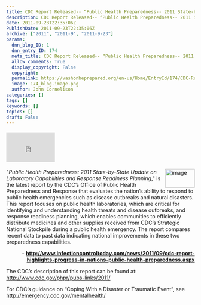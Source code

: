 ```yaml
---
title: CDC Report Released-- “Public Health Preparedness-- 2011 State-by-State Update on Laboratory Capabilities and Response Readiness Planning”
description: CDC Report Released-- “Public Health Preparedness-- 2011 State-by-State Update on Laboratory Capabilities and Response Readiness Planning”
date: 2011-09-23T22:35:06Z
PublishDate: 2011-09-23T22:35:06Z
archive: ["2011", "2011-9", "2011-9-23"]
params:
  dnn_blog_ID: 1
  dnn_entry_ID: 174
  meta_title: CDC Report Released-- “Public Health Preparedness-- 2011 State-by-State Update on Laboratory Capabilities and Response Readiness Planning”
  allow_comments: True
  display_copyright: False
  copyright:
  permalink: https://vashonbeprepared.org/en-us/Home/EntryId/174/CDC-Report-Released-ldquo-Public-Health-Preparedness-2011-State-by-State-Update-on-Laboratory-Capabilities-and-Response-Readiness-Planning-rdquo
  image: 174_blog-image.png
  author: John Cornelison
categories: []
tags: []
keywords: []
topics: []
draft: False
---
```


<div class="wlWriterHeaderFooter" style="float:none; margin:0px; padding:4px 0px 4px 0px;"><iframe src="http://www.facebook.com/widgets/like.php?href=http://vashoneoc.org/Blogs/VashonPreparedness/tabid/164/EntryId/174/CDC-Report-Released-ldquo-Public-Health-Preparedness-2011-State-by-State-Update-on-Laboratory-Capabilities-and-Response-Readiness-Planning-rdquo.aspx" scrolling="no" frameborder="0" style="border:none; width:130px; height:80px"></iframe></div><p><a href="./images/174/Windows-Live-Writer-8067a9f18226_D987-image_2.png"><img style="background-image: none; border-bottom: 0px; border-left: 0px; padding-left: 0px; padding-right: 0px; display: inline; float: right; border-top: 0px; border-right: 0px; padding-top: 0px" title="image" border="0" alt="image" align="right" src="./images/174/Windows-Live-Writer-8067a9f18226_D987-image_thumb.png" width="79" height="51" /></a>&quot;<em>Public Health Preparedness: 2011 State-by-State Update on Laboratory Capabilities and Response Readiness Planning</em>,&quot; is the latest report by the CDC’s Office of Public Health Preparedness and Response that evaluates the nation’s ability to respond to public health emergencies such as disease outbreaks and natural disasters. This report focuses on public health laboratories, which are critical for identifying and understanding health threats and disease outbreaks, and response readiness planning, which enables communities to efficiently distribute medicines and other supplies received from CDC’s Strategic National Stockpile during a public health emergency. The report compares recent data to past data indicating national improvements in these two preparedness capabilities. </p>  <p align="right">- <a href="http://www.infectioncontroltoday.com/news/2011/09/cdc-report-highlights-progress-in-nations-public-health-preparedness.aspx"><b>http://www.infectioncontroltoday.com/news/2011/09/cdc-report-highlights-progress-in-nations-public-health-preparedness.aspx</b></a><b> </b></p>  <p align="left">The CDC’s description of this report can be found at: <a title="http://www.cdc.gov/phpr/pubs-links/2011/" href="http://www.cdc.gov/phpr/pubs-links/2011/">http://www.cdc.gov/phpr/pubs-links/2011/</a>&#160;</p>  <p>For CDC’s guidance on “Coping With a Disaster or Traumatic Event”, see <a title="http://emergency.cdc.gov/mentalhealth/" href="http://emergency.cdc.gov/mentalhealth/">http://emergency.cdc.gov/mentalhealth/</a></p>
